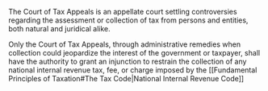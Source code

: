 The Court of Tax Appeals is an appellate court settling controversies regarding the assessment or collection of tax from persons and entities, both natural and juridical alike.

Only the Court of Tax Appeals, through administrative remedies when collection could jeopardize the interest of the government or taxpayer, shall have the authority to grant an injunction to restrain the collection of any national internal revenue tax, fee, or charge imposed by the [[Fundamental Principles of Taxation#The Tax Code|National Internal Revenue Code]]

